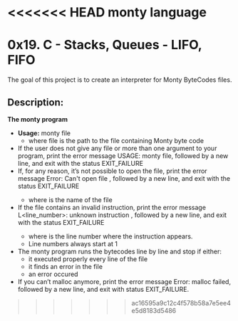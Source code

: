 <<<<<<< HEAD
monty language
=======
# 0x19. C - Stacks, Queues - LIFO, FIFO


The goal of this project is to create an interpreter for Monty ByteCodes files.


## Description:


**The monty program**

- **Usage:** monty file
  - where file is the path to the file containing Monty byte code
- If the user does not give any file or more than one argument to your program, print the error message USAGE: monty file,
 followed by a new line, and exit with the status EXIT_FAILURE
- If, for any reason, it’s not possible to open the file, print the error message Error: Can't open file <file>,
    followed by a new line, and exit with the status EXIT_FAILURE
  - where <file> is the name of the file
- If the file contains an invalid instruction, print the error message L<line_number>: unknown instruction <opcode>,
  followed by a new line, and exit with the status EXIT_FAILURE
  - where is the line number where the instruction appears.
  - Line numbers always start at 1
- The monty program runs the bytecodes line by line and stop if either:
  - it executed properly every line of the file
  - it finds an error in the file
  - an error occured
- If you can’t malloc anymore, print the error message Error: malloc failed, followed by a new line, and exit with status EXIT_FAILURE.
>>>>>>> ac16595a9c12c4f578b58a7e5ee4e5d8183d5486
